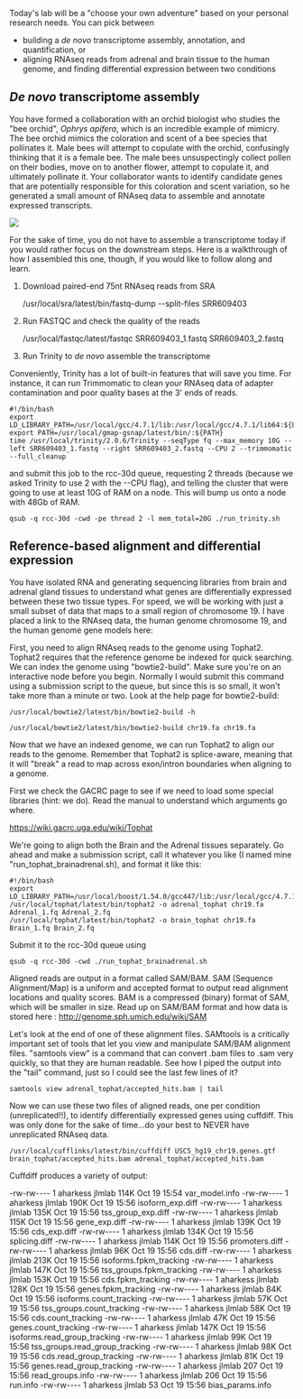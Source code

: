 Today's lab will be a "choose your own adventure" based on your personal research needs. You can pick between 

* building a _de novo_ transcriptome assembly, annotation, and quantification, or
* aligning RNAseq reads from adrenal and brain tissue to the human genome, and finding differential expression between two conditions


## _De novo_ transcriptome assembly

You have formed a collaboration with an orchid biologist who studies the "bee orchid", _Ophrys apifera_, which is an incredible example of mimicry. The bee orchid mimics the coloration and scent of a bee species that pollinates it. Male bees will attempt to copulate with the orchid, confusingly thinking that it is a female bee. The male bees unsuspectingly collect pollen on their bodies, move on to another flower, attempt to copulate it, and ultimately pollinate it. Your collaborator wants to identify candidate genes that are potentially responsible for this coloration and scent variation, so he generated a small amount of RNAseq data to assemble and annotate expressed transcripts.

![](https://thmcf.files.wordpress.com/2013/06/bee-orchid-imc-3702.jpg) 

For the sake of time, you do not have to assemble a transcriptome today if you would rather focus on the downstream steps. Here is a walkthrough of how I assembled this one, though, if you would like to follow along and learn.

1) Download paired-end 75nt RNAseq reads from SRA

    /usr/local/sra/latest/bin/fastq-dump --split-files SRR609403

2) Run FASTQC and check the quality of the reads

    /usr/local/fastqc/latest/fastqc SRR609403_1.fastq SRR609403_2.fastq

3) Run Trinity to _de novo_ assemble the transcriptome

Conveniently, Trinity has a lot of built-in features that will save you time. For instance, it can run Trimmomatic to clean your RNAseq data of adapter contamination and poor quality bases at the 3' ends of reads.

    #!/bin/bash
    export LD_LIBRARY_PATH=/usr/local/gcc/4.7.1/lib:/usr/local/gcc/4.7.1/lib64:${LD_LIBRARY_PATH}
    export PATH=/usr/local/gmap-gsnap/latest/bin/:${PATH}
    time /usr/local/trinity/2.0.6/Trinity --seqType fq --max_memory 10G --left SRR609403_1.fastq --right SRR609403_2.fastq --CPU 2 --trimmomatic --full_cleanup

and submit this job to the rcc-30d queue, requesting 2 threads (because we asked Trinity to use 2 with the --CPU flag), and telling the cluster that were going to use at least 10G of RAM on a node. This will bump us onto a node with 48Gb of RAM. 

    qsub -q rcc-30d -cwd -pe thread 2 -l mem_total=20G ./run_trinity.sh


## Reference-based alignment and differential expression

You have isolated RNA and generating sequencing libraries from brain and adrenal gland tissues to understand what genes are differentially expressed between these two tissue types. For speed, we will be working with just a small subset of data that maps to a small region of chromosome 19. I have placed a link to the RNAseq data, the human genome chromosome 19, and the human genome gene models here:


First, you need to align RNAseq reads to the genome using Tophat2. Tophat2 requires that the reference genome be indexed for quick searching. We can index the genome using "bowtie2-build". Make sure you're on an interactive node before you begin. Normally I would submit this command using a submission script to the queue, but since this is so small, it won't take more than a minute or two. Look at the help page for bowtie2-build:

    /usr/local/bowtie2/latest/bin/bowtie2-build -h

    /usr/local/bowtie2/latest/bin/bowtie2-build chr19.fa chr19.fa

Now that we have an indexed genome, we can run Tophat2 to align our reads to the genome. Remember that Tophat2 is splice-aware, meaning that it will "break" a read to map across exon/intron boundaries when aligning to a genome.

First we check the GACRC page to see if we need to load some special libraries (hint: we do). Read the manual to understand which arguments go where. 

https://wiki.gacrc.uga.edu/wiki/Tophat

We're going to align both the Brain and the Adrenal tissues separately. Go ahead and make a submission script, call it whatever you like (I named mine "run_tophat_brainadrenal.sh), and format it like this:

    #!/bin/bash
    export LD_LIBRARY_PATH=/usr/local/boost/1.54.0/gcc447/lib:/usr/local/gcc/4.7.1/lib:/usr/local/gcc/4.7.1/lib64:${LD_LIBRARY_PATH}
    /usr/local/tophat/latest/bin/tophat2 -o adrenal_tophat chr19.fa Adrenal_1.fq Adrenal_2.fq 
    /usr/local/tophat/latest/bin/tophat2 -o brain_tophat chr19.fa Brain_1.fq Brain_2.fq 

Submit it to the rcc-30d queue using 

    qsub -q rcc-30d -cwd ./run_tophat_brainadrenal.sh

Aligned reads are output in a format called SAM/BAM. SAM (Sequence Alignment/Map) is a uniform and accepted format to output read alignment locations and quality scores. BAM is a compressed (binary) format of SAM, which will be smaller in size. Read up on SAM/BAM format and how data is stored here : http://genome.sph.umich.edu/wiki/SAM

Let's look at the end of one of these alignment files. SAMtools is a critically important set of tools that let you view and manipulate SAM/BAM alignment files. "samtools view" is a command that can convert .bam files to .sam very quickly, so that they are human readable. See how I piped the output into the "tail" command, just so I could see the last few lines of it?

    samtools view adrenal_tophat/accepted_hits.bam | tail

Now we can use these two files of aligned reads, one per condition (unreplicated!!), to identify differentially expressed genes using cuffdiff. This was only done for the sake of time...do your best to NEVER have unreplicated RNAseq data. 

    /usr/local/cufflinks/latest/bin/cuffdiff USCS_hg19_chr19.genes.gtf brain_tophat/accepted_hits.bam adrenal_tophat/accepted_hits.bam

Cuffdiff produces a variety of output:

-rw-rw---- 1 aharkess jlmlab 114K Oct 19 15:54 var_model.info
-rw-rw---- 1 aharkess jlmlab 190K Oct 19 15:56 isoform_exp.diff
-rw-rw---- 1 aharkess jlmlab 135K Oct 19 15:56 tss_group_exp.diff
-rw-rw---- 1 aharkess jlmlab 115K Oct 19 15:56 gene_exp.diff
-rw-rw---- 1 aharkess jlmlab 139K Oct 19 15:56 cds_exp.diff
-rw-rw---- 1 aharkess jlmlab 134K Oct 19 15:56 splicing.diff
-rw-rw---- 1 aharkess jlmlab 114K Oct 19 15:56 promoters.diff
-rw-rw---- 1 aharkess jlmlab  96K Oct 19 15:56 cds.diff
-rw-rw---- 1 aharkess jlmlab 213K Oct 19 15:56 isoforms.fpkm_tracking
-rw-rw---- 1 aharkess jlmlab 147K Oct 19 15:56 tss_groups.fpkm_tracking
-rw-rw---- 1 aharkess jlmlab 153K Oct 19 15:56 cds.fpkm_tracking
-rw-rw---- 1 aharkess jlmlab 128K Oct 19 15:56 genes.fpkm_tracking
-rw-rw---- 1 aharkess jlmlab  84K Oct 19 15:56 isoforms.count_tracking
-rw-rw---- 1 aharkess jlmlab  57K Oct 19 15:56 tss_groups.count_tracking
-rw-rw---- 1 aharkess jlmlab  58K Oct 19 15:56 cds.count_tracking
-rw-rw---- 1 aharkess jlmlab  47K Oct 19 15:56 genes.count_tracking
-rw-rw---- 1 aharkess jlmlab 147K Oct 19 15:56 isoforms.read_group_tracking
-rw-rw---- 1 aharkess jlmlab  99K Oct 19 15:56 tss_groups.read_group_tracking
-rw-rw---- 1 aharkess jlmlab  98K Oct 19 15:56 cds.read_group_tracking
-rw-rw---- 1 aharkess jlmlab  81K Oct 19 15:56 genes.read_group_tracking
-rw-rw---- 1 aharkess jlmlab  207 Oct 19 15:56 read_groups.info
-rw-rw---- 1 aharkess jlmlab  206 Oct 19 15:56 run.info
-rw-rw---- 1 aharkess jlmlab   53 Oct 19 15:56 bias_params.info